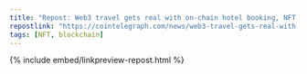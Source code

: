 ```yaml
---
title: "Repost: Web3 travel gets real with on-chain hotel booking, NFT ticketing, more"
repostlink: "https://cointelegraph.com/news/web3-travel-gets-real-with-on-chain-hotel-booking-nft-ticketing-more"
tags: [NFT, blockchain]
---
```


{% include embed/linkpreview-repost.html %}
